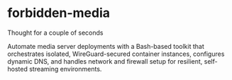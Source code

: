 # forbidden-media

Thought for a couple of seconds


Automate media server deployments with a Bash-based toolkit that orchestrates isolated, WireGuard-secured container instances, configures dynamic DNS, and handles network and firewall setup for resilient, self-hosted streaming environments.
